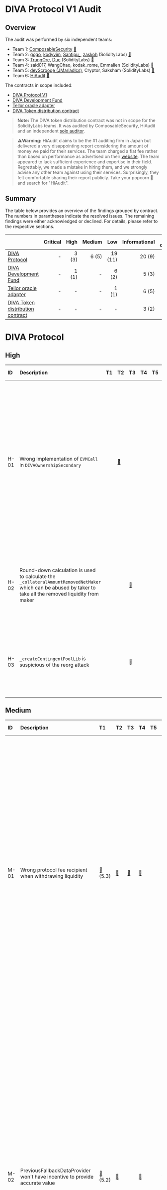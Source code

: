 # DIVA Protocol V1 Audit

## Overview

The audit was performed by six independent teams:
* Team 1: [ComposableSecurity](https://composable-security.com/) [🔗][ComposableSecurity]
* Team 2: [gogo](https://twitter.com/gogotheauditor), [kodyvim](https://twitter.com/kodyvim_), [Santipu_](https://twitter.com/MrCaesarDev), [zaskoh](https://twitter.com/0xzaskoh) (SolidityLabs) [🔗](https://github.com/GuardianAudits/SolidityLabAudits/blob/main/DIVA/DivaAuditTeam4.md)
* Team 3: [TrungOre](https://twitter.com/Trungore), [Duc](https://twitter.com/duc_hph) (SolidityLabs) [🔗](https://github.com/GuardianAudits/SolidityLabAudits/blob/main/DIVA/DivaAuditTeam5.md)
* Team 4: said017, WangChao, kodak_rome, Emmalien  (SolidityLabs) [🔗](https://github.com/GuardianAudits/SolidityLabAudits/blob/main/DIVA/DivaAuditTeam6.md)
* Team 5: [devScrooge (JMariadlcs)](https://twitter.com/devScrooge), Cryptor, Saksham (SolidityLabs) [🔗](https://github.com/GuardianAudits/SolidityLabAudits/blob/main/DIVA/DivaAuditTeam7.md)
* Team 6: [HiAudit](https://hiaudit.io/consulting) [🔗][HiAudit]

The contracts in scope included:
* [DIVA Protocol V1](https://github.com/divaprotocol/diva-protocol-v1/tree/main/contracts)
* [DIVA Development Fund](https://github.com/divaprotocol/diva-protocol-v1/blob/main/contracts/DIVADevelopmentFund.sol)
* [Tellor oracle adapter](https://github.com/divaprotocol/oracles/blob/main/contracts/DIVAOracleTellor.sol)
* [DIVA Token distribution contract](https://github.com/divaprotocol/diva-token-contract/blob/main/src/ClaimDIVALinearVesting.sol)

>**Note:** The DIVA token distribution contract was not in scope for the SolidityLabs teams. It was audited by ComposableSecurity, HiAudit and an independent [solo auditor](https://github.com/ahmedovv123/audits/blob/main/audits/DivaVesting(QA).md).

>**⚠️Warning:** HiAudit claims to be the #1 auditing firm in Japan but delivered a very disappointing report considering the amount of money we paid for their services. The team charged a flat fee rather than based on performance as advertised on their [website](https://hiaudit.io/consulting). The team appeared to lack sufficient experience and expertise in their field. Regrettably, we made a mistake in hiring them, and we strongly advise any other team against using their services. Surprisingly, they felt comfortable sharing their report publicly. Take your popcorn 🍿 and search for "HiAudit".

## Summary

The table below provides an overview of the findings grouped by contract. The numbers in parantheses indicate the resolved issues. The remaining findings were either acknowledged or declined. For details, please refer to the respective sections.

|  | Critical | High | Medium | Low | Informational |Gas optimization |
|:---------------------|-------:|---------:|----------:|--------------:|--------------------:|--------------------:|
| [DIVA Protocol](#diva-protocol)| - | 3 (3) | 6 (5) | 19 (11) | 20 (9) | 10 (5) |
| [DIVA Development Fund](#diva-development-fund) | - | 1 (1) | - | 6 (2) | 5 (3) | 1 (1) |
| [Tellor oracle adapter](#tellor-oracle-adapter) | - | - | - | 1 (1) | 6 (5) | - |
| [DIVA Token distribution contract](#diva-token-distribution-contract) | - | - | - | - | 3 (2) | - |

# DIVA Protocol

## High
|ID | Description        | T1 |T2 | T3 | T4 | T5 | T6 | Status | Team comment|
| :---| :--- |:--- | :--- |:--- |:--- |:--- |:--- |:--- |:--- |
|H-01|Wrong implementation of `EVMCall` in `DIVAOwnershipSecondary`||[🔗][H-01-T2]|||||[Resolved][PR3]|Great unique finding! We'd like to highlight that if this error made it to production, the harm would be limited as Tellor reporters could have adopted the new query type. No user funds would have been at risk. Nonetheless, adhering to the proposed standard is the preferred approach.|
|H-02|Round-down calculation is used to calculate the `_collateralAmountRemovedNetMaker` which can be abused by taker to take all the removed liquidity from maker|||[🔗][H-03-T3]||||[Resolved][PR24]|Great unique finding! While it wouldn't be economically viable to execute this attack, we agree to fix it to avoid any sort of griefing attack.|
|H-03|`_createContingentPoolLib` is suspicious of the reorg attack|||[🔗][H-04-T3]||||Resolved ([#29][PR29] / [#48][PR48])|Very special and unique finding which helped us to better protect protocol users in the event of chain reorgs.|

## Medium
|ID | Description        | T1 |T2 | T3 | T4 | T5 | T6 | Status | Team comment|
| :---| :--- |:--- | :--- |:--- |:--- |:--- |:--- |:--- |:--- |
|M-01|Wrong protocol fee recipient when withdrawing liquidity|[🔗][ComposableSecurity] (5.3)|[🔗][M-01-T2]|[🔗][M-01-T3]|[🔗][M-01-T4]||[🔗][HiAudit] (9)|[Resolved][PR11]|Good spot! We overlooked it when we updated the governance logic to introduce an activation delay. The impact would have been rather limited as the new treasury account would have received protocol fees two days earlier than expected. The purpose of the two-day delay for treasury updates was primarily to reduce the incentives for reporting incorrect owners on secondary chains. No user funds would have been at risk.|
|M-02|PreviousFallbackDataProvider won't have incentive to provide accurate value|[🔗][ComposableSecurity] (5.2)|[🔗][M-02-T2]||[🔗][M-02-T4]||[🔗][HiAudit] (4)|[Resolved][PR12]|Same comment as for M-01, we overlooked it when we updated the governance logic. The impact would have been rather limited. We don't anticipate high TVL pools with a reputable data provider reaching a stage where the fallback data provider has to step in. In the unlikely event that such a scenario would have occured, the previous fallback provider could be incentivized through a direct payment to report the outcome. Additionally, it is worth noting that the fallback provider won't change too frequently.|
|M-03|Fee-on-Transfer tokens used as collateral will make a pool undercollateralized||[🔗][M-03-T2]|[🔗][M-03-T3]||||[Resolved][PR27]|We agreed to block all fee-on-transfer tokens.|
|M-04|DoS in `_calcPayoffs` function when calculating big numbers||[🔗][M-04-T2]|||||[Resolved][PR16]|Very special finding that no one else spotted!|
|M-05|`_getActualTakerFillableAmount` will return `_takerCollateralAmount - _offerInfo.takerFilledAmount` even if the order is not fillable|||||[🔗][M-05-T5]||[Resolved][PR31]|Good finding that will help to avoid confusion for a certain class of offers. No user funds would have been at risk though. |
|M-06|Potentially In-Correct calculation of actual taker fillable amount||||||[🔗][HiAudit] (3)|Declined|The HiAudit team failed to provide a more accurate formula than the existing one and refused to remove the issue from the report. |

## Low
|ID | Description        | T1 |T2 | T3 | T4 | T5 | T6 | Status | Team comment|
| :---| :--- |:--- | :--- |:--- |:--- |:--- |:--- |:--- |:--- |
|L-01|Neither the long nor the short token can be conditionally burned||[🔗][L-01-T2]|[🔗][L-01-T3]||||[Resolved][PR14]||
|L-02|Trapped ETH in the Diamond contract||[🔗][L-02-T2]|||[🔗][L-02-T5]||[Resolved][PR6]||
|L-03|Missing important data in events||[🔗][L-07-T2]|||||[Resolved][PR22]||
|L-04|Don't allow setting owner to `address(0)` in `DIVAOwnershipSecondary`||[🔗][L-08-T2]|||||Acknowledged|If a zero owner address was reported and remained undisputed, it would not result in any harm or negative consequences on secondary chains.|
|L-05|`DiamondCutFacet` should close the Diamond after getting called||[🔗][L-11-T2]|||||Acknowledged|We decided to remove the upgradeability feature via a separate transaction rather than embedding it into the Diamond constructor to keep the code as close as possible to the original standard. In particular, if we ever plan to have an upgradeability feature in future versions of the protocol, we can achieve that without major code changes. Users will be able to verify that contracts are not upgradeable via https://louper.dev/, for instance.|
|L-06|Transferring a zero value amount may revert when creating a pool|||[🔗][L-12-T3]||||Acknowledged|Not addressed as the amount > 0 check would be done within the corresponding ERC20 token.|
|L-07|Redundant requirement when requiring the `collateralAmount > 1e6` when creating a pool|||[🔗][L-13-T3]||||[Resolved][PR46]|Great unique finding which helped us to reduce the gas cost for creating a contingent pool.|
|L-08|`unpauseReturnCollateral()` will extend pause delay time even when it already unpaused||||[🔗][L-15-T4]|||[Resolved][PR35]|Great unique finding which helped us to improve the unpause functionality. |
|L-09|Griefer can challenge final reference value and prolonged the settlement process||||[🔗][L-16-T4]|||Acknowledged|Not addressed as the possibility to confirm a previously submitted value by re-submitting the same value was a conscious design choice to prevent these type of attacks.|
|L-10|Centralization risk in token supply can result in users being unable to remove DIVA owner|||||[🔗][L-17-T5]||Acknowledged|This issue is not a concern because power will eventually concentrate in the hands of those who have the highest belief in the project. Since these parties are likely to also stake for themselves, they will have a vested interest in acting in the best interest of the protocol.|
|L-11|Voting for a different owner can become impossible|||||[🔗][L-18-T5]||[Resolved][PR32]|Great unique finding! The implemented solution to store the timestamp for “each stake” of each user would be an overkill. We have decided to store the staking timestamp at a user-candidate level instead of a user level as done before. This solves the problem if a user is staking for two different candidates. We acknowledge that the timestamp will be overwritten if a user stakes for the same candidate multiple times.|
|L-12|Diamond facet upgrade|||||[🔗][L-19-T5]||Acknowledged|Not relevant as the protocol will be rendered immutable from the start.|
|L-13|Missing interface in IERC165|[🔗][ComposableSecurity] (5.4)||||||[Resolved][PR44]||
|L-14|Unverified position token|[🔗][ComposableSecurity] (5.5)||||||[Resolved][PR42]||
|L-15|Invalid receiver of settlement fee in liquidity removal|[🔗][ComposableSecurity] (5.7)||||||[Resolved][PR21]|Upon reviewing the recommendation, we discovered that our original (conscious) design choice could have led to incorrect settlement fee accounting within the Tellor adapter. To fix this issue, we applied a similar logic to the one used for tips, meaning that any accrued fees are held in a reserve and allocated to the corresponding recipient only after the final value has been confirmed. |
|L-16|Un-Satisfactory check while setting up `permissionedERC721Token`||||||[🔗][HiAudit] (5)|Declined|The `permissionedERC721Token` address cannot be zero inside the `PermissionedPositionToken` contract as it's excluded in an `if` block inside the `PositionTokenFactory` contract. Despite highlighting this to HiAudit, they refused to remove this finding from the report, insisting that it aligns with best practices.|
|L-17|In-sufficient transfer check while allocating fees to `recipient`||||||[🔗][HiAudit] (8)|Declined|Neither the treasury, the data provider nor the fallback provider can be the zero address (excluded inside the corresponding setter functions). Despite highlighting this to HiAudit, they refused to remove this finding from the report, insisting that it aligns with best practices.|
|L-18|Wrong implementation of EIP-2535 in LibDiamond library||[🔗][L-06-T2]|||||[Resolved][PR6]|Resulted from using a slightly outdated version of the Diamond Standard which didn't include these optimizations.|
|L-19|Update openzeppelin NPM dependencies in package.json||[🔗][L-03-T2]|||||[Resolved][PR3]||
|L-20|Un-Satisfactory check while setting up owner||||||[🔗][HiAudit] (1)|Declined|Despite pointing out to the HiAudit team that the owner of the position tokens is always the DIVA smart contract and can never be the zero address, they refused to remove this finding from the report, insisting that it aligns with best practices.|

## Informational
|ID | Description        | T1 |T2 | T3 | T4 | T5 | T6 | Status | Team comment|
| :---| :--- |:--- | :--- |:--- |:--- |:--- |:--- |:--- |:--- |
|I-01|Missing function to query for `_permissionedPositionTokenImplementation` in `PositionTokenFactory`||[🔗][I-05-T2]|||||[Resolved][PR6]||
|I-02|Consider resetting values after a new Owner has claimed the ownership in `DIVAOwnershipMain`||[🔗][I-07-T2]|||||Declined|Note that any non-winning candidate who has received more votes than the current owner can theoretically submit an ownership claim. That was a conscious design choice to simplify the snapshot logic. Resetting the values would allow a non-winning candidate to submit a claim and with that prevent the actual winner to submit their claim. |
|I-03|Misleading typo in comment||[🔗][I-11-T2]|||||[Resolved][PR6]||
|I-04|Violation Of Checks Effects Interation Pattern|[🔗][ComposableSecurity] (6.2)||||[🔗][I-12-T5]||Acknowledged|We have thoroughly evaluated the current implementation and are confident that it does not introduce any vulnerabilities. It was a conscious decision to prioritize drawing the capital before benefiting the `msg.sender`. Additionally, we have implemented reentrancy guards on all state-modifying functions (except governance related functions) to provide the necessary protection against reentrancy attacks. |
|I-05|Remove `poolId` from PoolStorage|[🔗][ComposableSecurity] (6.1)||||||Resolved|Resolved via H-03.|
|I-06|Improve code clarity|[🔗][ComposableSecurity] (6.3)||||[🔗][I-14-T5]||Resolved ([PR6] / [PR31])|Majority of the suggestions has been implemented.|
|I-07|Use proper error for non-existing pool|[🔗][ComposableSecurity] (6.4)||||||Resolved ([#37][PR37] / [#38][PR38] / [#39][PR39] / [#40][PR40] / [#50][PR50])||
|I-08|Add incentive for the default settlement|[🔗][ComposableSecurity] (6.5)||||||Declined|That was a conscious design choice. Position token holders will have a natural incentive to confirm the value and do not require additional incentives.|
|I-09|Optimize gas consumption by removing redundant checks|[🔗][ComposableSecurity] (6.6)||[🔗][L-14-T3]||||[Resolved][PR18]||
|I-10|Avoid zero value transfers initiated by the protocol|[🔗][ComposableSecurity] (6.7)||||||Acknowledged|We believe that zero value transfers should be excluded on the frontend side rather than within the contract itself. Introducing the proposed check would result in additional gas costs. In particular, as we anticipate that data providers will utilize the `batchClaimFee` function, passing a collateral token with an amount of 0 by accident would cause the entire transaction to revert, leading to significant costs for the data provider.|
|I-11|Consider adding white hat hacks policy|[🔗][ComposableSecurity] (6.9)||||||Acknowledged|We will add a white hat hack policy at a later stage, post mainnet launch.|
|I-12|Consider extending the effect of the `pauseReturnCollateral` function|[🔗][ComposableSecurity] (6.12)||||||Declined|The decision to not implement the ability to pause the creation of derivative contracts was deliberate to prevent the owner from being pressured by a central authority to halt the entire protocol.|
|I-13|Add missing variable checks in constructor||[🔗][I-06-T2]||||[🔗][HiAudit] (1)|[Resolved][PR31]||
|I-14|Explicit Return [ Code Readability ]||||||[🔗][HiAudit] (2)|Acknowledged||
|I-15|Unclear usage when ERC20 blacklisted user removes liquidity||||||[🔗][HiAudit] (6)|Acknowledged|A potential taker that gets blacklisted before filling a remove liquidity offer is equivalent to not having any taker at all. No user is losing any money in such a scenario. The maker can simply wait until expiry to redeem their funds. It doesn't need a taker to return the collateral. HiAudit's recommendation to implement a check to verify if a user is blacklisted is not realistic as any ERC20 token may implement a different function name. |
|I-16|Useless require statement at `_diamondCut` function||[🔗][I-04-T2]|||||[Resolved][PR6]|Resulted from using a slightly outdated version of the Diamond Standard which didn't include these optimizations. |
|I-17|Missing NatSpec @inheritdoc in implementations||[🔗][I-08-T2]|||||Acknowledged|If a function is not documented inside the implementation contract, then it's natural to check whether it's included in the interface. We don't see any value-add of adding the @inheritdoc NatSpec. |
|I-18|Missing NatSpec in diva-contracts Interfaces||[🔗][I-10-T2]|||||[Resolved][PR54]||
|I-19|Consider adding popups for front-end application to warn users|[🔗][ComposableSecurity] (6.11)||||||Acknowledged|This finding is frontend-related and not directly relevant for the smart contract itself.|

# Gas optimization

|ID | Description        | T1 |T2 | T3 | T4 | T5 | T6 | Status | Team comment|
| :---| :--- |:--- | :--- |:--- |:--- |:--- |:--- |:--- |:--- |
|G-01|For Operations that will not overflow, you could use unchecked|||||[🔗][G-01-T5]||[Resolved][PR52]||
|G-02|Don't initialize variables with default value|||||[🔗][G-02-T5]||[Resolved][PR52]||
|G-03|Functions guaranteed to revert when called by normal users can be marked payable|||||[🔗][G-03-T5]||Acknowledged|For the sake of consistency, we have made the decision to disallow the sending of ETH to the contract in any manner. Accidentally sending ETH to the contract could result in the loss of funds, which may outweigh any potential gas savings, especially, when considering that the mentioned governance functions are not anticipated to be utilized frequently. We acknowledge that our constructor is payable for gas optimization purposes, but this only affects the deployment process.|
|G-04|+i costs less gas than i++, especially when it's used in for-loops (--i/i-- too)|||||[🔗][G-04-T5]||[Resolved][PR52]||
|G-05|Use != 0 instead of > 0 for unsigned integer comparison|||||[🔗][G-05-T5]||[Resolved][PR52]||
|G-06|Internal functions only called once can be inlined|||||[🔗][G-06-T5]||Acknowledged|We have chosen to leave it as is to prioritize code readability.|
|G-07|Using getter functions consume more gas|||||[🔗][G-07-T5]||Acknowledged|We decided to leave it as is to avoid major code changes and the risk of introducing new bugs.|
|G-08|+= Costs More Gas|||||[🔗][G-08-T5]||Declined| We somehow couldn't make the proposed syntax work as Remix flagged it as unsupported syntax.|
|G-09|ps Variable Can Be Inlined|||||[🔗][G-10-T5]||[Resolved][PR52]|Very good one which helped to save some gas and a few lines of code.|
|G-10|Use while loop instead of for loop|||||[🔗][G-11-T5]||Acknowledged|We decided to leave it as is to avoid major code changes and the risk of introducing new bugs.|

## Other

Issues not specifically raised by any of the auditing teams but related to other findings.

|ID| Description        | PR | Team comment|
| :---| :--- |:--- |:--- |
|O-01|Remove outdated comments regarding upgradeability risk and owner right restrictions in Documentation|[PR6]||


# DIVA Development Fund

## High
|ID | Description        | T1 |T2 | T3 | T4 | T5 | T6 | Status | Team comment|
| :---| :--- |:--- | :--- |:--- |:--- |:--- |:--- |:--- |:--- |
|H-01|Funds could be stuck in `DIVADevelopmentFund`|[🔗][ComposableSecurity] (5.1)|[🔗][H-02-T2]|||||[Resolved][PR8]||

## Low
|ID | Description        | T1 |T2 | T3 | T4 | T5 | T6 | Status | Team comment|
| :---| :--- |:--- | :--- |:--- |:--- |:--- |:--- |:--- |:--- |
|L-01|Add a minimum deposit amount in `DIVADevelopmentFund`||[🔗][L-09-T2]|||||Declined|Not addressed as someone could create a worthless token to circumvent such restriction. |
|L-02|Missing possibility of removing deposits that are fully paid in `DIVADevelopmentFund`||[🔗][L-10-T2]|||||Declined|Not addressed as deleting array items would change the indices of deposits which is not desired. Also, the full array is never used, so we don't see any immediate benefit of deleting the items.|
|L-04|Missing important data in events||[🔗][L-07-T2]|||||[Resolved][PR22]||
|L-05|Fee-on-transfer tokens will get stuck in Development Fund|[🔗][ComposableSecurity] (5.6)|[🔗][L-05-T2]|||||[Resolved][PR27]||
|L-06|Missing validations while adding new deposit to address ||||||[🔗][HiAudit] (7)|Declined|Despite pointing out to the HiAudit team that the zero address does not implement the `safeTransferFrom` function, they refused to remove this finding from the report, insisting that it aligns with best practices.|

## Informational
|ID | Description        | T1 |T2 | T3 | T4 | T5 | T6 | Status | Team comment|
| :---| :--- |:--- | :--- |:--- |:--- |:--- |:--- |:--- |:--- |
|I-01|Add missing variable checks in constructor||[🔗][I-06-T2]|||||[Resolved][PR31]||
|I-02|Improve code clarity|[🔗][ComposableSecurity] (6.3)||||||Resolved ([#6][PR6] / [#31][PR31])|Majority of the suggestions has been implemented.|
|I-03|Remove `payable` mutability from `withdraw` function|[🔗][ComposableSecurity] (6.10)||||||Acknowledged|We decided to leave it as is as the owner has the possibility to withdraw any directly deposited ETH.|
|I-04|Missing NatSpec @inheritdoc in implementations||[🔗][I-08-T2]|||||Acknowledged|If a function is not documented inside the implementation contract, then it's natural to check whether it's included in the interface. We don't see any value-add of adding the @inheritdoc NatSpec. |
|I-05|Missing NatSpec in diva-contracts Interfaces||[🔗][I-10-T2]|||||[Resolved][PR54]||

# Gas optimization

|ID | Description        | T1 |T2 | T3 | T4 | T5 | T6 | Status | Team comment|
| :---| :--- |:--- | :--- |:--- |:--- |:--- |:--- |:--- |:--- |
|G-01|Use custom error strings|||||[🔗][G-09-T5]||[Resolved][PR52]||

# Tellor oracle adapter

## Low
|ID | Description        | T1 |T2 | T3 | T4 | T5 | T6 | Status | Team comment|
| :---| :--- |:--- | :--- |:--- |:--- |:--- |:--- |:--- |:--- |
|L-01|Missing boundries for `_maxDIVARewardUSD` in `DIVAOracleTellor`||[🔗][L-04-T2]|||||Acknowledged|As the purchasing power of USD may change over time, we agreed to not implement any boundaries.|
|L-02|Update openzeppelin NPM dependencies in package.json||[🔗][L-03-T2]|||||[Resolved][PR79-TA]||

## Informational
|ID | Description        | T1 |T2 | T3 | T4 | T5 | T6 | Status | Team comment|
| :---| :--- |:--- | :--- |:--- |:--- |:--- |:--- |:--- |:--- |
|I-01|Missing validation on deployment of DIVAOracleTellor||[🔗][I-01-T2]|||||[Resolved][PR79-TA]||
|I-02|Use specific imports instead of just a global import in DIVAOracleTellor||[🔗][I-03-T2]|||||[Resolved][PR79-TA]||
|I-03|Change immutable to constant if a fixed value is used||[🔗][I-09-T2]|||||[Resolved][PR79-TA]||
|I-04|Add missing variable checks in constructor||[🔗][I-06-T2]|||||[Resolved][PR79-TA]||
|I-05|Pragma version|[🔗][ComposableSecurity] (6.14)|[🔗][I-02-T2]|||||[Resolved][PR79-TA]|Decided to use Solidity version 0.8.19 for all contracts.|
|I-06|Missing NatSpec @inheritdoc in implementations||[🔗][I-08-T2]|||||Acknowledged|If a function is not documented inside the implementation contract, then it's natural to check whether it's included in the interface. We don't see any value-add in adding the @inheritdoc NatSpec. |

## Other

Issues not specifically raised by any of the auditing teams but related to other findings.

|| Description | PR | Team comment|
| :---| :--- |:--- |:--- |
|O-01|Remove support for fee-on-transfer tokens in `addTip` function|[#82][PR82-TA]|Related to finding M-03 finding in [DIVA Protocol](#diva-protocol).|
|O-02|Update `poolId` type|[#84][PR84-TA]|Necessary adjustment resulting from the new poolId logic implemented to protect against reorg attacks (see H-03 in [DIVA Protocol](#diva-protocol)).|
|O-03|Minor gas optimizations|[#85][PR85-TA]|Related to the gas optimizations proposed for [DIVA Protocol](#diva-protocol).|

# DIVA Token distribution contract

## Informational
|ID | Description        | T1 |T2 | T3 | T4 | T5 | T6 | Status | Team comment|
| :---| :--- |:--- | :--- |:--- |:--- |:--- |:--- |:--- |:--- |
|I-01|Detect duplicates in claimers' addresses|[🔗][ComposableSecurity] (6.8)||||||[Resolved][PR9-DC]||
|I-02|Protect withdrawing all tokens before setting up trigger|[🔗][ComposableSecurity] (6.13)||||||Acknowledged|Not addressed as this may be useful in case something goes wrong at initialization. |
|I-03|Pragma version|[🔗][ComposableSecurity] (6.14)||||||[Resolved][PR13-DC]||

## Other

Issues not specifically raised by any of the auditing teams but related to other findings.

|ID| Description        | PR | Team comment|
| :---| :--- |:--- |:--- |
|O-01|Remove pause/unpause functionality from ClaimDIVALinearVesting contract|[#13][PR13-DC]|We decided to remove the possibility to pause the contract to mitigate the risk of users having their tokens locked. Somewhat related to the centralization risk highlighted in [DIVA Protocol](#diva-protocol) (L-10).|
|O-02|Use custom errors instead of require to save users gas|[#15][PR15-DC]|This issue is related to the gas optimization proposed for [DIVA Development Fund](#diva-development-fund).|


<!-- DIVA Protocol and DIVA Development Fund -->
[PR3]: https://github.com/divaprotocol/diva-protocol-v1/pull/3
[PR8]: https://github.com/divaprotocol/diva-protocol-v1/pull/8
[PR24]: https://github.com/divaprotocol/diva-protocol-v1/pull/24
[PR29]: https://github.com/divaprotocol/diva-protocol-v1/pull/29
[PR48]: https://github.com/divaprotocol/diva-protocol-v1/pull/48
[PR11]: https://github.com/divaprotocol/diva-protocol-v1/pull/11
[PR12]: https://github.com/divaprotocol/diva-protocol-v1/pull/12
[PR27]: https://github.com/divaprotocol/diva-protocol-v1/pull/27
[PR16]: https://github.com/divaprotocol/diva-protocol-v1/pull/16
[PR14]: https://github.com/divaprotocol/diva-protocol-v1/pull/14
[PR6]: https://github.com/divaprotocol/diva-protocol-v1/pull/6
[PR3]: https://github.com/divaprotocol/diva-protocol-v1/pull/3
[PR27]: https://github.com/divaprotocol/diva-protocol-v1/pull/27
[PR6]: https://github.com/divaprotocol/diva-protocol-v1/pull/6
[PR22]: https://github.com/divaprotocol/diva-protocol-v1/pull/22
[PR6]: https://github.com/divaprotocol/diva-protocol-v1/pull/6
[PR6]: https://github.com/divaprotocol/diva-protocol-v1/pull/6
[PR31]: https://github.com/divaprotocol/diva-protocol-v1/pull/31
[PR54]: https://github.com/divaprotocol/diva-protocol-v1/pull/54
[PR6]: https://github.com/divaprotocol/diva-protocol-v1/pull/6
[PR46]: https://github.com/divaprotocol/diva-protocol-v1/pull/46
[PR18]: https://github.com/divaprotocol/diva-protocol-v1/pull/18
[PR35]: https://github.com/divaprotocol/diva-protocol-v1/pull/35
[PR32]: https://github.com/divaprotocol/diva-protocol-v1/pull/32
[PR52]: https://github.com/divaprotocol/diva-protocol-v1/pull/52
[PR52]: https://github.com/divaprotocol/diva-protocol-v1/pull/52
[PR52]: https://github.com/divaprotocol/diva-protocol-v1/pull/52
[PR52]: https://github.com/divaprotocol/diva-protocol-v1/pull/52
[PR52]: https://github.com/divaprotocol/diva-protocol-v1/pull/52
[PR52]: https://github.com/divaprotocol/diva-protocol-v1/pull/52
[PR52]: https://github.com/divaprotocol/diva-protocol-v1/pull/52
[PR52]: https://github.com/divaprotocol/diva-protocol-v1/pull/52
[PR52]: https://github.com/divaprotocol/diva-protocol-v1/pull/52
[PR52]: https://github.com/divaprotocol/diva-protocol-v1/pull/52
[PR52]: https://github.com/divaprotocol/diva-protocol-v1/pull/52
[PR44]: https://github.com/divaprotocol/diva-protocol-v1/pull/44
[PR42]: https://github.com/divaprotocol/diva-protocol-v1/pull/42
[PR21]: https://github.com/divaprotocol/diva-protocol-v1/pull/21
[PR6]: https://github.com/divaprotocol/diva-protocol-v1/pull/6
[PR37]: https://github.com/divaprotocol/diva-protocol-v1/pull/37
[PR38]: https://github.com/divaprotocol/diva-protocol-v1/pull/38
[PR39]: https://github.com/divaprotocol/diva-protocol-v1/pull/39
[PR40]: https://github.com/divaprotocol/diva-protocol-v1/pull/40
[PR50]: https://github.com/divaprotocol/diva-protocol-v1/pull/50
[PR18]: https://github.com/divaprotocol/diva-protocol-v1/pull/18
[PR13]: https://github.com/divaprotocol/diva-protocol-v1/pull/13
[PR6]: https://github.com/divaprotocol/diva-protocol-v1/pull/6
[PR15]: https://github.com/divaprotocol/diva-protocol-v1/pull/15



<!-- Tellor adapter -->
[PR79-TA]: https://github.com/divaprotocol/oracles/pull/79
[PR82-TA]: https://github.com/divaprotocol/oracles/pull/82
[PR84-TA]: https://github.com/divaprotocol/oracles/pull/84
[PR85-TA]: https://github.com/divaprotocol/oracles/pull/85

<!-- DIVA Token distribution contract -->
[PR9-DC]: https://github.com/divaprotocol/diva-token-contract/pull/9
[PR13-DC]: https://github.com/divaprotocol/diva-token-contract/pull/13
[PR15-DC]: https://github.com/divaprotocol/diva-token-contract/pull/15

<!-- Team 2 -->
[H-01-T2]: https://github.com/GuardianAudits/SolidityLabAudits/blob/main/DIVA/DivaAuditTeam4.md#-h-01-wrong-implementation-of-evmcall-in-divaownershipsecondary
[H-02-T2]: https://github.com/GuardianAudits/SolidityLabAudits/blob/main/DIVA/DivaAuditTeam4.md#-h-02-funds-could-be-stuck-in-divadevelopmentfund
[M-01-T2]: https://github.com/GuardianAudits/SolidityLabAudits/blob/main/DIVA/DivaAuditTeam4.md#-m-01-wrong-protocol-fee-recipient-when-withdrawing-liquidity
[M-02-T2]: https://github.com/GuardianAudits/SolidityLabAudits/blob/main/DIVA/DivaAuditTeam4.md#-m-02-previousfallbackdataprovider-wont-have-incentive-to-provide-accurate-value
[M-03-T2]: https://github.com/GuardianAudits/SolidityLabAudits/blob/main/DIVA/DivaAuditTeam4.md#-m-03-fee-on-transfer-tokens-used-as-collateral-will-make-a-pool-undercollateralized
[M-04-T2]: https://github.com/GuardianAudits/SolidityLabAudits/blob/main/DIVA/DivaAuditTeam4.md#-m-04-dos-in-_calcpayoffs-function-when-calculating-big-numbers
[L-01-T2]: https://github.com/GuardianAudits/SolidityLabAudits/blob/main/DIVA/DivaAuditTeam4.md#-l-10-neither-the-long-nor-the-short-token-can-be-conditionally-burned
[L-02-T2]: https://github.com/GuardianAudits/SolidityLabAudits/blob/main/DIVA/DivaAuditTeam4.md#-l-11-trapped-eth-in-the-diamond-contract
[L-03-T2]: https://github.com/GuardianAudits/SolidityLabAudits/blob/main/DIVA/DivaAuditTeam4.md#-l-01-update-openzeppelin-npm-dependencies-in-packagejson
[L-04-T2]: https://github.com/GuardianAudits/SolidityLabAudits/blob/main/DIVA/DivaAuditTeam4.md#-l-02-missing-boundries-for-_maxdivarewardusd-in-divaoracletellor
[L-05-T2]: https://github.com/GuardianAudits/SolidityLabAudits/blob/main/DIVA/DivaAuditTeam4.md#-l-03-fee-on-transfer-tokens-will-get-stuck-in-development-fund
[L-06-T2]: https://github.com/GuardianAudits/SolidityLabAudits/blob/main/DIVA/DivaAuditTeam4.md#-l-04-wrong-implementation-of-eip-2535-in-libdiamond-library
[L-07-T2]: https://github.com/GuardianAudits/SolidityLabAudits/blob/main/DIVA/DivaAuditTeam4.md#-l-05-missing-important-data-in-events
[L-08-T2]: https://github.com/GuardianAudits/SolidityLabAudits/blob/main/DIVA/DivaAuditTeam4.md#-l-06-dont-allow-setting-owner-to-address0-in-divaownershipsecondary
[L-09-T2]: https://github.com/GuardianAudits/SolidityLabAudits/blob/main/DIVA/DivaAuditTeam4.md#-l-07-add-a-minimum-deposit-amount-in-divadevelopmentfund
[L-10-T2]: https://github.com/GuardianAudits/SolidityLabAudits/blob/main/DIVA/DivaAuditTeam4.md#-l-08-missing-possibility-of-removing-deposits-that-are-fully-paid-in-divadevelopmentfund
[L-11-T2]: https://github.com/GuardianAudits/SolidityLabAudits/blob/main/DIVA/DivaAuditTeam4.md#-l-09-diamondcutfacet-should-close-the-diamond-after-getting-called
[I-01-T2]: https://github.com/GuardianAudits/SolidityLabAudits/blob/main/DIVA/DivaAuditTeam4.md#-i-01-missing-validation-on-deployment-of-divaoracletellor
[I-02-T2]: https://github.com/GuardianAudits/SolidityLabAudits/blob/main/DIVA/DivaAuditTeam4.md#-i-02-pragma-version
[I-03-T2]: https://github.com/GuardianAudits/SolidityLabAudits/blob/main/DIVA/DivaAuditTeam4.md#-i-03-use-specific-imports-instead-of-just-a-global-import-in-divaoracletellor
[I-04-T2]: https://github.com/GuardianAudits/SolidityLabAudits/blob/main/DIVA/DivaAuditTeam4.md#-i-04-useless-require-statement-at-_diamondcut-function
[I-05-T2]: https://github.com/GuardianAudits/SolidityLabAudits/blob/main/DIVA/DivaAuditTeam4.md#-i-05-missing-function-to-query-for-_permissionedpositiontokenimplementation-in-positiontokenfactory
[I-06-T2]: https://github.com/GuardianAudits/SolidityLabAudits/blob/main/DIVA/DivaAuditTeam4.md#-i-06-add-missing-variable-checks-in-constructor
[I-07-T2]: https://github.com/GuardianAudits/SolidityLabAudits/blob/main/DIVA/DivaAuditTeam4.md#-i-07-consider-resetting-values-after-a-new-owner-has-claimed-the-ownership-in-divaownershipmain
[I-08-T2]: https://github.com/GuardianAudits/SolidityLabAudits/blob/main/DIVA/DivaAuditTeam4.md#-i-08-missing-natspec-inheritdoc-in-implementations
[I-09-T2]: https://github.com/GuardianAudits/SolidityLabAudits/blob/main/DIVA/DivaAuditTeam4.md#-i-09-change-immutable-to-constant-if-a-fixed-value-is-used
[I-10-T2]: https://github.com/GuardianAudits/SolidityLabAudits/blob/main/DIVA/DivaAuditTeam4.md#-i-10-missing-natspec-in-diva-contracts-interfaces
[I-11-T2]: https://github.com/GuardianAudits/SolidityLabAudits/blob/main/DIVA/DivaAuditTeam4.md#-i-11-misleading-typo-in-comment

<!-- Team 3 -->
[H-03-T3]: https://github.com/GuardianAudits/SolidityLabAudits/blob/main/DIVA/DivaAuditTeam5.md#-h-01-round-down-calculation-is-used-to-calculate-the-_collateralamountremovednetmaker-which-can-be-abused-by-taker-to-take-all-the-removed-liquidity-from-maker
[H-04-T3]: https://github.com/GuardianAudits/SolidityLabAudits/blob/main/DIVA/DivaAuditTeam5.md#-h-02-_createcontingentpoollib-is-suspicious-of-the-reorg-attack
[M-01-T3]: https://github.com/GuardianAudits/SolidityLabAudits/blob/main/DIVA/DivaAuditTeam5.md#-m-02-incorrect-treasury-is-used-for-fee-allocation-when-removing-liquidity
[M-03-T3]: https://github.com/GuardianAudits/SolidityLabAudits/blob/main/DIVA/DivaAuditTeam5.md#-m-01-lack-of-support-for-fee-on-transfer-tokens
[L-01-T3]: https://github.com/GuardianAudits/SolidityLabAudits/blob/main/DIVA/DivaAuditTeam5.md#-l-03-the-position-token-longshort-token-cant-be-minted-for-the-address0
[L-12-T3]: https://github.com/GuardianAudits/SolidityLabAudits/blob/main/DIVA/DivaAuditTeam5.md#-l-04-transferring-a-zero-value-amount-may-revert-when-creating-a-pool
[L-13-T3]: https://github.com/GuardianAudits/SolidityLabAudits/blob/main/DIVA/DivaAuditTeam5.md#-l-01-redundant-requirement-when-requiring-the-collateralamount--1e6-when-creating-a-pool
[L-14-T3]: https://github.com/GuardianAudits/SolidityLabAudits/blob/main/DIVA/DivaAuditTeam5.md#-l-02-redundant-check-blocktimestamp--submissionendtime

<!-- Team 4 -->
[M-01-T4]: https://github.com/GuardianAudits/SolidityLabAudits/blob/main/DIVA/DivaAuditTeam6.md#-m-02-receiver-of-treasury-fee-can-be-wrong-in-certain-condition-if-remove-liquidity-function-is-executed
[M-02-T4]: https://github.com/GuardianAudits/SolidityLabAudits/blob/main/DIVA/DivaAuditTeam6.md#-m-01-receiver-of-settlement-fee-can-be-wrong-in-certain-condition-if-fallback-data-provider-executing-setfinalreferencevalue
[L-15-T4]: https://github.com/GuardianAudits/SolidityLabAudits/blob/main/DIVA/DivaAuditTeam6.md#-l-01-unpausereturncollateral-will-extend-pause-delay-time-even-when-it-already-unpaused
[L-16-T4]: https://github.com/GuardianAudits/SolidityLabAudits/blob/main/DIVA/DivaAuditTeam6.md#-l-02-griefer-can-challenge-final-reference-value-and-prolonged-the-settlement-process

<!-- Team 5 -->
[M-05-T5]: https://github.com/GuardianAudits/SolidityLabAudits/blob/main/DIVA/DivaAuditTeam7.md#-m-01-_getactualtakerfillableamount-will-return-_takercollateralamount---_offerinfotakerfilledamount-even-if-the-order-is-not-fillable
[L-02-T5]: https://github.com/GuardianAudits/SolidityLabAudits/blob/main/DIVA/DivaAuditTeam7.md#-l-03-user-will-lose-ether-which-was-sent-to-the-diamond-contract
[L-17-T5]: https://github.com/GuardianAudits/SolidityLabAudits/blob/main/DIVA/DivaAuditTeam7.md#-l-02-centralization-risk-in-token-supply-can-result-in-users-being-unable-to-remove-diva-owner
[L-18-T5]: https://github.com/GuardianAudits/SolidityLabAudits/blob/main/DIVA/DivaAuditTeam7.md#-l-04--voting-for-a-different-owner-can-become-impossible
[L-19-T5]: https://github.com/GuardianAudits/SolidityLabAudits/blob/main/DIVA/DivaAuditTeam7.md#-l-01-diamond-facet-upgrade
[I-12-T5]: https://github.com/GuardianAudits/SolidityLabAudits/blob/main/DIVA/DivaAuditTeam7.md#-i-01-violation-of-checks-effects-interation-pattern
[G-01-T5]: https://github.com/GuardianAudits/SolidityLabAudits/blob/main/DIVA/DivaAuditTeam7.md#g-1-for-operations-that-will-not-overflow-you-could-use-unchecked
[G-02-T5]: https://github.com/GuardianAudits/SolidityLabAudits/blob/main/DIVA/DivaAuditTeam7.md#g-2-dont-initialize-variables-with-default-value
[G-03-T5]: https://github.com/GuardianAudits/SolidityLabAudits/blob/main/DIVA/DivaAuditTeam7.md#g-3-functions-guaranteed-to-revert-when-called-by-normal-users-can-be-marked-payable
[G-04-T5]: https://github.com/GuardianAudits/SolidityLabAudits/blob/main/DIVA/DivaAuditTeam7.md#g-4-i-costs-less-gas-than-i-especially-when-its-used-in-for-loops---ii---too
[G-05-T5]: https://github.com/GuardianAudits/SolidityLabAudits/blob/main/DIVA/DivaAuditTeam7.md#g-5-use--0-instead-of--0-for-unsigned-integer-comparison
[G-06-T5]: https://github.com/GuardianAudits/SolidityLabAudits/blob/main/DIVA/DivaAuditTeam7.md#g-6-internal-functions-only-called-once-can-be-inlined
[G-07-T5]: https://github.com/GuardianAudits/SolidityLabAudits/blob/main/DIVA/DivaAuditTeam7.md#g-7-using-getter-functions-consume-more-gas
[G-08-T5]: https://github.com/GuardianAudits/SolidityLabAudits/blob/main/DIVA/DivaAuditTeam7.md#g-8----costs-more-gas
[G-09-T5]: https://github.com/GuardianAudits/SolidityLabAudits/blob/main/DIVA/DivaAuditTeam7.md#g-9-use-custom-error-strings
[G-10-T5]: https://github.com/GuardianAudits/SolidityLabAudits/blob/main/DIVA/DivaAuditTeam7.md#g-10-ps-variable-can-be-inlined
[G-11-T5]: https://github.com/GuardianAudits/SolidityLabAudits/blob/main/DIVA/DivaAuditTeam7.md#-g-11-use-while-loop-instead-of-for-loop
[I-14-T5]: https://github.com/GuardianAudits/SolidityLabAudits/blob/main/DIVA/DivaAuditTeam7.md#g-1-for-operations-that-will-not-overflow-you-could-use-unchecked

[ComposableSecurity]: https://drive.google.com/file/d/1FS4cmldqTFVl3iWhyiveJFwWs5BQHGkW/view?usp=sharing
[HiAudit]: https://drive.google.com/file/d/1_4ulGrrKutDWP-1nCdLuaHttXoiNVwHq/view?usp=sharing